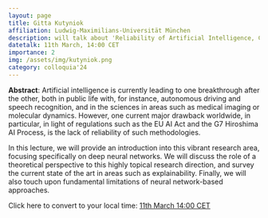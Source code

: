 ```yaml
---
layout: page
title: Gitta Kutyniok
affiliation: Ludwig-Maximilians-Universität München
description: will talk about 'Reliability of Artificial Intelligence, Chances and Challenges'
datetalk: 11th March, 14:00 CET
importance: 2
img: /assets/img/kutyniok.png
category: colloquia'24
---
```


<p>
<b>Abstract</b>: Artificial intelligence is currently leading to one breakthrough after the other, both in public life with, for instance, autonomous driving and speech recognition, and in the sciences in areas such as medical imaging or molecular dynamics. However, one current major drawback worldwide, in particular, in light of regulations such as the EU AI Act and the G7 Hiroshima AI Process, is the lack of reliability of such methodologies.

In this lecture, we will provide an introduction into this vibrant research area, focusing specifically on deep neural networks. We will discuss the role of a theoretical perspective to this highly topical research direction, and survey the current state of the art in areas such as explainability. Finally, we will also touch upon fundamental limitations of neural network-based approaches.    </p>


Click here to convert to your local time: <a href='https://www.timeanddate.com/worldclock/fixedtime.html?msg=B%3DM2L+-+Gitta+Kutyniok&iso=20240311T14&p1=31&ah=1&am=30' target='time'>11th March 14:00 CET </a>


<!--
<iframe width="560" height="315" src="https://www.youtube.com/embed/N5vghYGwARQ" title="YouTube video player" frameborder="0" allow="accelerometer; autoplay; clipboard-write; encrypted-media; gyroscope; picture-in-picture; web-share" allowfullscreen></iframe>

Click here to <a href="https://mat.uab.cat/~rubio/bM2L/Lackenby-bM2L.pdf" target="slideslackenby">download the slides</a>.-->
